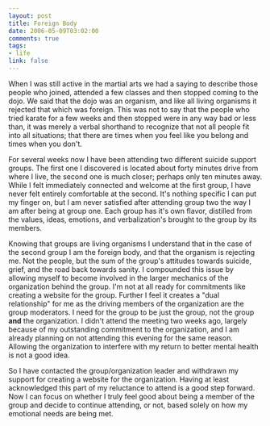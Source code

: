 ```yaml
--- 
layout: post
title: Foreign Body
date: 2006-05-09T03:02:00
comments: true
tags:
- life
link: false
---
```

When I was still active in the martial arts we had a saying to describe those people who joined, attended a few classes and then stopped coming to the dojo. We said that the dojo was an organism, and like all living organisms it rejected that which was foreign. This was not to say that the people who tried karate for a few weeks and then stopped were in any way bad or less than, it was merely a verbal shorthand to recognize that not all people fit into all situations; that there are times when you feel like you belong and times when you don't.

For several weeks now I have been attending two different suicide support groups. The first one I discovered is located about forty minutes drive from where I live, the second one is much closer; perhaps only ten minutes away. While I felt immediately connected and welcome at the first group, I have never felt entirely comfortable at the second. It's nothing specific I can put my finger on, but I am never satisfied after attending group two the way I am after being at group one. Each group has it's own flavor, distilled from the values, ideas, emotions, and verbalization's brought to the group by its members.

Knowing that groups are living organisms I understand that in the case of the second group I am the foreign body, and that the organism is rejecting me. Not the people, but the sum of the group's attitudes towards suicide, grief, and the road back towards sanity. I compounded this issue by allowing myself to become involved in the larger mechanics of the organization behind the group. I'm not at all ready for commitments like creating a website for the group. Further I feel it creates a "dual relationship" for me as the driving members of the organization are the group moderators. I need for the group to be just the group, not the group <b>and</b> the organization. I didn't attend the meeting two weeks ago, largely because of my outstanding commitment to the organization, and I am already planning on not attending this evening for the same reason. Allowing the organization to interfere with my return to better mental health is not a good idea.

So I have contacted the group/organization leader and withdrawn my support for creating a website for the organization. Having at least acknowledged this part of my reluctance to attend is a good step forward. Now I can focus on whether I truly feel good about being a member of the group and decide to continue attending, or not, based solely on how my emotional needs are being met.
